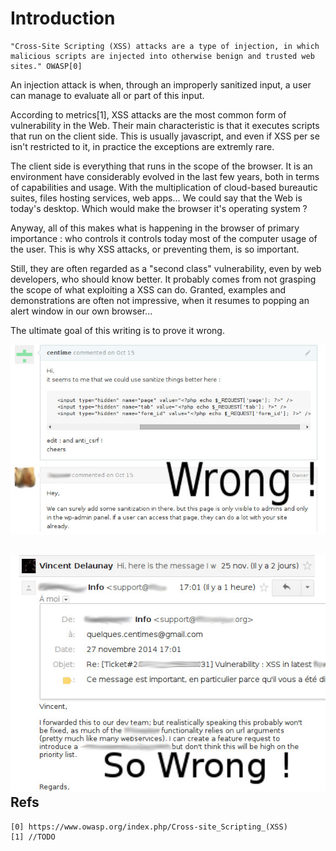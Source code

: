 Introduction
============

    "Cross-Site Scripting (XSS) attacks are a type of injection, in which malicious scripts are injected into otherwise benign and trusted web sites." OWASP[0]

An injection attack is when, through an improperly sanitized input, a user can manage to evaluate all or part of this input.

According to metrics[1], XSS attacks are the most common form of vulnerability in the Web. Their main characteristic  is that it executes scripts that run on the client side. This is usually javascript, and even if XSS per se isn't restricted to it, in practice the exceptions are extremly rare.

The client side is everything that runs in the scope of the browser. It is an environment have considerably evolved in the last few years, both in terms of capabilities and usage. With the multiplication of cloud-based bureautic suites, files hosting services, web apps... We could say that the Web is today's desktop. Which would make the browser it's operating system ?

Anyway, all of this makes what is happening in the browser of primary importance : who controls it controls today most of the computer usage of the user. This is why XSS attacks, or preventing them, is so important.

Still, they are often regarded as a "second class" vulnerability, even by web developers, who should know better. It probably comes from not grasping the scope of what exploiting a XSS can do. Granted, examples and demonstrations are often not impressive, when it resumes to popping an alert window in our own browser...

The ultimate goal of this writing is to prove it wrong.

![How you should not react when someone discloses a XSS in your project, if you understand it](https://raw.githubusercontent.com/centime/xss-paper/master/screenshots/wrong.jpg)

![How you should DEFINITIVELY not react when someone discloses a XSS in your project !](https://raw.githubusercontent.com/centime/xss-paper/master/screenshots/so-wrong.jpg)
Refs
----

    [0] https://www.owasp.org/index.php/Cross-site_Scripting_(XSS)
    [1] //TODO